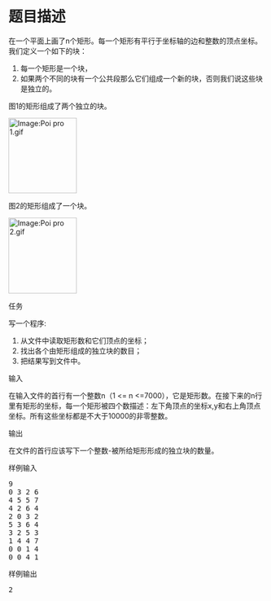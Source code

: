 # 题目描述


<p>
	在一个平面上画了n个矩形。每一个矩形有平行于坐标轴的边和整数的顶点坐标。 我们定义一个如下的块：
</p>
<ol>
	<li>
		每一个矩形是一个块，
	</li>
	<li>
		如果两个不同的块有一个公共段那么它们组成一个新的块，否则我们说这些块是独立的。
	</li>
</ol>
<p>
	图1的矩形组成了两个独立的块。
</p>
<p>
	<img width="134" height="148" alt="Image:Poi pro 1.gif" src="../../mw/images/0/00/Poi_pro_1.gif" border="0"/> 
</p>
<p>
	图2的矩形组成了一个块。
</p>
<p>
	<img width="134" height="149" alt="Image:Poi pro 2.gif" src="../../mw/images/0/00/Poi_pro_1.gif" border="0"/> 
</p>
<p>
	任务
</p>
<p>
	写一个程序:
</p>
<ol>
	<li>
		从文件中读取矩形数和它们顶点的坐标；
	</li>
	<li>
		找出各个由矩形组成的独立块的数目；
	</li>
	<li>
		把结果写到文件中。
	</li>
</ol>
<p>
	输入
</p>
<p>
	在输入文件的首行有一个整数n（1 &lt;= n &lt;=7000），它是矩形数。在接下来的n行里有矩形的坐标，每一个矩形被四个数描述：左下角顶点的坐标x,y和右上角顶点坐标。所有这些坐标都是不大于10000的非零整数。
</p>
<p>
	输出
</p>
<p>
	在文件的首行应该写下一个整数-被所给矩形形成的独立块的数量。
</p>
<p>
	样例输入
</p>
<pre>9
0 3 2 6
4 5 5 7
4 2 6 4
2 0 3 2
5 3 6 4
3 2 5 3
1 4 4 7
0 0 1 4
0 0 4 1
</pre>
<p>
	样例输出
</p>
<pre>2
</pre>

